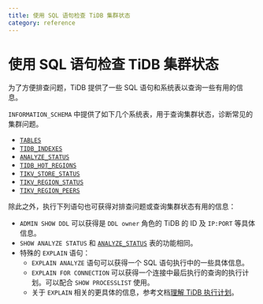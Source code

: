 ```yaml
---
title: 使用 SQL 语句检查 TiDB 集群状态
category: reference
---
```


# 使用 SQL 语句检查 TiDB 集群状态

为了方便排查问题，TiDB 提供了一些 SQL 语句和系统表以查询一些有用的信息。

`INFORMATION_SCHEMA` 中提供了如下几个系统表，用于查询集群状态，诊断常见的集群问题。

- [`TABLES`](dev/reference/system-databases/information-schema.md#tables-表)
- [`TIDB_INDEXES`](dev/reference/system-databases/information-schema.md#tidb-indexes-表)
- [`ANALYZE_STATUS`](dev/reference/system-databases/information-schema.md#analyze-status-表)
- [`TIDB_HOT_REGIONS`](dev/reference/system-databases/information-schema.md#tidb-hot-regions-表)
- [`TIKV_STORE_STATUS`](dev/reference/system-databases/information-schema.md#tikv-store-status-表)
- [`TIKV_REGION_STATUS`](dev/reference/system-databases/information-schema.md#tikv-region-status-表)
- [`TIKV_REGION_PEERS`](dev/reference/system-databases/information-schema.md#tikv-region-peers-表)

除此之外，执行下列语句也可获得对排查问题或查询集群状态有用的信息：

- `ADMIN SHOW DDL` 可以获得是 `DDL owner` 角色的 TiDB 的 ID 及 `IP:PORT` 等具体信息。
- `SHOW ANALYZE STATUS` 和 [`ANALYZE_STATUS`](dev/reference/system-databases/information-schema.md#analyze-status-表) 表的功能相同。
- 特殊的 `EXPLAIN` 语句：
    - `EXPLAIN ANALYZE` 语句可以获得一个 SQL 语句执行中的一些具体信息。
    - `EXPLAIN FOR CONNECTION` 可以获得一个连接中最后执行的查询的执行计划。可以配合 `SHOW PROCESSLIST` 使用。
    - 关于 `EXPLAIN` 相关的更具体的信息，参考文档[理解 TiDB 执行计划](dev/reference/performance/understanding-the-query-execution-plan.md)。
